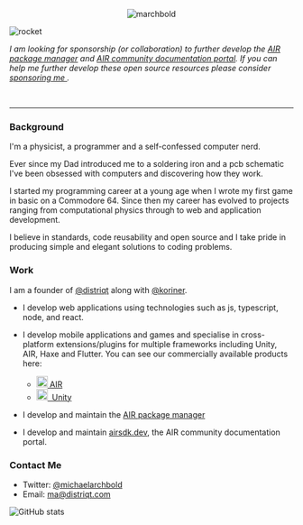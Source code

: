 
<p align="center">
    <img 
        src="https://raw.githubusercontent.com/marchbold/marchbold/master/images/banner.png" 
        alt="marchbold">
</p>




<img align="left" src="https://raw.githubusercontent.com/marchbold/marchbold/master/images/rocket.png" alt="rocket">  
<br/>

*I am looking for sponsorship (or collaboration) to further develop the [AIR package manager](https://github.com/airsdk/apm) and [AIR community documentation portal](https://airsdk.dev). If you can help me further develop these open source resources please consider [sponsoring me&nbsp;](https://github.com/sponsors/marchbold).* 

<br/>

--- 

### Background 

I'm a physicist, a programmer and a self-confessed computer nerd.

Ever since my Dad introduced me to a soldering iron and a pcb schematic I've been obsessed with computers and discovering how they work.

I started my programming career at a young age when I wrote my first game in basic on a Commodore 64. Since then my career has evolved to projects ranging from computational physics through to web and application development.

I believe in standards, code reusability and open source and I take pride in producing simple and elegant solutions to coding problems.



### Work 

I am a founder of [@distriqt](https://github.com/distriqt) along with [@koriner](https://github.com/koriner).

- I develop web applications using technologies such as js, typescript, node, and react. 

- I develop mobile applications and games and specialise in cross-platform extensions/plugins for multiple frameworks including Unity, AIR, Haxe and Flutter. You can see our commercially available products here:

  - [<img height="20" src="https://raw.githubusercontent.com/marchbold/marchbold/master/images/air-logo.png" alt="AIR SDK logo">&nbsp;AIR](https://airnativeextensions.com)
  - [<img height="20" src="https://raw.githubusercontent.com/marchbold/marchbold/master/images/unity.png" alt="AIR SDK logo"> &nbsp;Unity](https://assetstore.unity.com/publishers/46451)

- I develop and maintain the [AIR package manager](https://github.com/airsdk/apm) 

- I develop and maintain [airsdk.dev](https://airsdk.dev), the AIR community documentation portal. 



### Contact Me

- Twitter: [@michaelarchbold](https://twitter.com/michaelarchbold)
- Email: [ma@distriqt.com](mailto:ma@distriqt.com)



![GitHub stats](https://github-readme-stats.vercel.app/api?username=marchbold&count_private=true&show_icons=true&theme=dracula)


